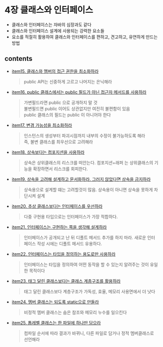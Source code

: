 <h1>4장 클래스와 인터페이스</h1>

- 클래스와 인터페이스는 자바의 심장과도 같다
- 클래스와 인터페이스 설계에 사용되는 강력한 요소들
- 요소를 적절히 활용하여 클래스와 인터페이스를 편하고, 견고하고, 유연하게 만드는 방법

<h2>contents</h2>

- [item15. 클래스와 멤버의 접근 권한을 최소화하라](item15/README.md)
  > public API는 신중하게 고르고 나머지는 은닉해라

- [item16. public 클래스에서는 public 필드가 아닌 접근자 메서드를 사용하라](item16/README.md)
  > 가변필드라면 public 으로 공개하지 말 것     
  > 불변필드면 public 이어도 상관없지만 여전히 불편함이 있음  
  > public 클래스의 필드는 public 이 아니어야 한다

- [item17. 변경 가능성을 최소화하라](item17/README.md)
  > 인스턴스의 생성부터 파괴시점까지 내부의 수정이 불가능하도록 해라   
  > 즉, 불변 클래스를 최우선으로 고려해라

- [item18. 상속보다는 컴포지션을 사용하라](item18/README.md)
  > 상속은 상위클래스의 리스크를 떠안는다. 
  > 컴포지션+래퍼 는 상위클래스의 기능을 확장하면서 리스크를 회피한다.

- [item19. 상속을 고려해 설계하고 문서화하라. 그러지 않았다면 상속을 금지하라](item19/README.md)
  >  상속용으로 설계할 떄는 고려할것이 많음. 상속용이 아니면 상속을 못하게 차단시켜 설계

- [item20. 추상 클래스보다는 인터페이스를 우선하라](item20/README.md)
  > 다중 구현용 타입으로는 인터페이스가 가장 적합하다.

- [item21. 인터페이스는 구현하는 쪽을 생각해 설계하라](item21/README.md)
  > 인터페이스가 공개되고 난 뒤 디폴트 메서드 추가를 하지 마라. 새로운 인터페이스 작성 시에는 디폴트 메서드 유용하다.

- [item22. 인터페이스는 타입을 정의하는 용도로만 사용하라](item22/README.md)
  > 인터페이스는 타입을 정의하여 어떤 동작을 할 수 있는지 알려주는 것이 유일한 목적이다

- [item23. 태그 달린 클래스보다는 클래스 계층구조를 활용하라](item23/README.md)
  > 태그 달린 클래스보다 계층구조가 가독성, 효율, 메모리 사용면에서 더 낫다

- [item24. 멤버 클래스는 되도록 static으로 만들라](item24/README.md)
  > 비정적 멤버 클래스는 숨은 참조와 메모리 누수를 일으킨다

- [item25. 톱레벨 클래스는 한 파일에 하나만 담으라](item25/README.md)
  > 컴파일 순서에 따라 결과가 바뀌니, 다른 파일로 담거나 정적 멤버클래스로 선언해라
